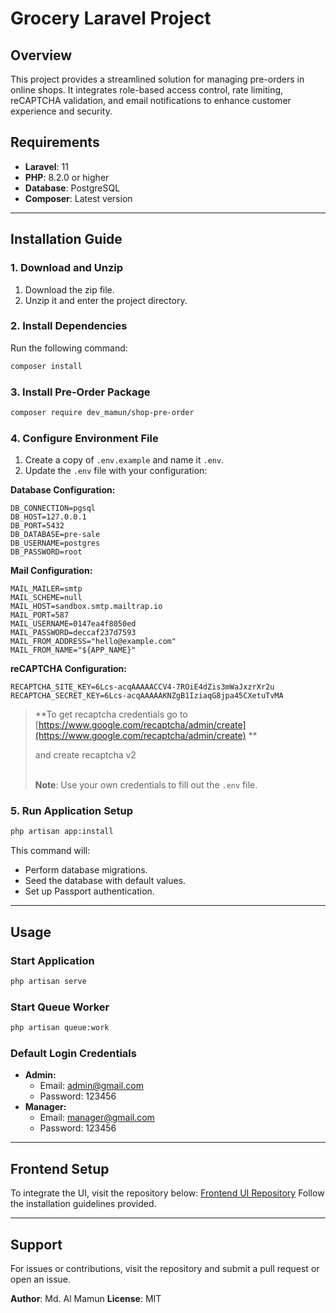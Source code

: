 # Grocery Laravel Project

## Overview

This project provides a streamlined solution for managing pre-orders in online shops. It integrates role-based access control, rate limiting, reCAPTCHA validation, and email notifications to enhance customer experience and security.

## Requirements

- **Laravel**: 11
- **PHP**: 8.2.0 or higher
- **Database**: PostgreSQL
- **Composer**: Latest version

---

## Installation Guide

### 1. Download and Unzip

1. Download the zip file.
2. Unzip it and enter the project directory.

### 2. Install Dependencies

Run the following command:

```bash
composer install
```

### 3. Install Pre-Order Package

```bash
composer require dev_mamun/shop-pre-order
```

### 4. Configure Environment File

1. Create a copy of `.env.example` and name it `.env`.
2. Update the `.env` file with your configuration:

**Database Configuration:**

```
DB_CONNECTION=pgsql
DB_HOST=127.0.0.1
DB_PORT=5432
DB_DATABASE=pre-sale
DB_USERNAME=postgres
DB_PASSWORD=root
```

**Mail Configuration:**

```
MAIL_MAILER=smtp
MAIL_SCHEME=null
MAIL_HOST=sandbox.smtp.mailtrap.io
MAIL_PORT=587
MAIL_USERNAME=0147ea4f8050ed
MAIL_PASSWORD=deccaf237d7593
MAIL_FROM_ADDRESS="hello@example.com"
MAIL_FROM_NAME="${APP_NAME}"
```

**reCAPTCHA Configuration:**

```
RECAPTCHA_SITE_KEY=6Lcs-acqAAAAACCV4-7ROiE4dZis3mWaJxzrXr2u
RECAPTCHA_SECRET_KEY=6Lcs-acqAAAAAKNZgB1IziaqG8jpa45CXetuTvMA
```

> \*\*To get recaptcha credentials go to [https://www.google.com/recaptcha/admin/create](https://www.google.com/recaptcha/admin/create)
> \*\*
>
> and create recaptcha v2
>
> \
> **Note**: Use your own credentials to fill out the `.env` file.

### 5. Run Application Setup

```bash
php artisan app:install
```

This command will:

- Perform database migrations.
- Seed the database with default values.
- Set up Passport authentication.

---

## Usage

### Start Application

```bash
php artisan serve
```

### Start Queue Worker

```bash
php artisan queue:work
```

### Default Login Credentials

- **Admin:**
  - Email: [admin@gmail.com](mailto\:admin@gmail.com)
  - Password: 123456
- **Manager:**
  - Email: [manager@gmail.com](mailto\:manager@gmail.com)
  - Password: 123456

---

## Frontend Setup

To integrate the UI, visit the repository below:
[Frontend UI Repository](https://github.com/devmamun/grocery-vue)
Follow the installation guidelines provided.

---

## Support

For issues or contributions, visit the repository and submit a pull request or open an issue.

**Author**: Md. Al Mamun
**License**: MIT

